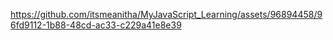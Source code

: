 https://github.com/itsmeanitha/MyJavaScript_Learning/assets/96894458/96fd9112-1b88-48cd-ac33-c229a41e8e39
